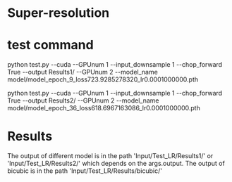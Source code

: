 # Super-resolution
# test command 
python test.py --cuda --GPUnum 1 --input_downsample 1 --chop_forward True --output Results1/ --GPUnum 2 --model_name model/model_epoch_9_loss723.9285278320_lr0.0001000000.pth

python test.py --cuda --GPUnum 1 --input_downsample 1 --chop_forward True --output Results2/ --GPUnum 2 --model_name model/model_epoch_36_loss618.6967163086_lr0.0001000000.pth
# Results
The output of different model is in the path 'Input/Test_LR/Results1/' or 'Input/Test_LR/Results2/' which depends on the args.output.
The output of bicubic is in the path 'Input/Test_LR/Results/bicubic/' 
